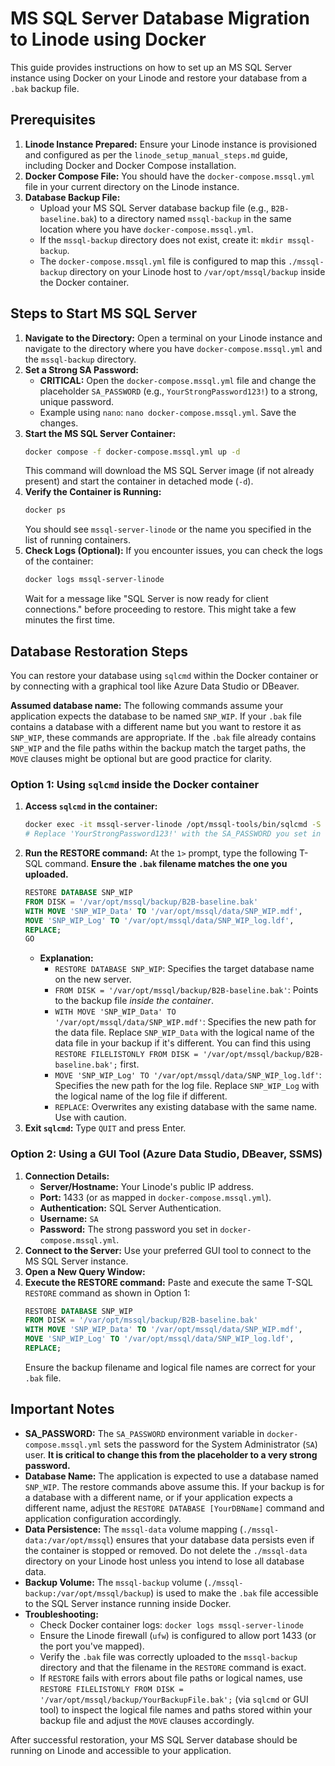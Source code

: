 # MS SQL Server Database Migration to Linode using Docker

This guide provides instructions on how to set up an MS SQL Server instance using Docker on your Linode and restore your database from a `.bak` backup file.

## Prerequisites

1.  **Linode Instance Prepared:** Ensure your Linode instance is provisioned and configured as per the `linode_setup_manual_steps.md` guide, including Docker and Docker Compose installation.
2.  **Docker Compose File:** You should have the `docker-compose.mssql.yml` file in your current directory on the Linode instance.
3.  **Database Backup File:**
    *   Upload your MS SQL Server database backup file (e.g., `B2B-baseline.bak`) to a directory named `mssql-backup` in the same location where you have `docker-compose.mssql.yml`.
    *   If the `mssql-backup` directory does not exist, create it: `mkdir mssql-backup`.
    *   The `docker-compose.mssql.yml` file is configured to map this `./mssql-backup` directory on your Linode host to `/var/opt/mssql/backup` inside the Docker container.

## Steps to Start MS SQL Server

1.  **Navigate to the Directory:** Open a terminal on your Linode instance and navigate to the directory where you have `docker-compose.mssql.yml` and the `mssql-backup` directory.
2.  **Set a Strong SA Password:**
    *   **CRITICAL:** Open the `docker-compose.mssql.yml` file and change the placeholder `SA_PASSWORD` (e.g., `YourStrongPassword123!`) to a strong, unique password.
    *   Example using `nano`: `nano docker-compose.mssql.yml`. Save the changes.
3.  **Start the MS SQL Server Container:**
    ```bash
    docker compose -f docker-compose.mssql.yml up -d
    ```
    This command will download the MS SQL Server image (if not already present) and start the container in detached mode (`-d`).
4.  **Verify the Container is Running:**
    ```bash
    docker ps
    ```
    You should see `mssql-server-linode` or the name you specified in the list of running containers.
5.  **Check Logs (Optional):**
    If you encounter issues, you can check the logs of the container:
    ```bash
    docker logs mssql-server-linode
    ```
    Wait for a message like "SQL Server is now ready for client connections." before proceeding to restore. This might take a few minutes the first time.

## Database Restoration Steps

You can restore your database using `sqlcmd` within the Docker container or by connecting with a graphical tool like Azure Data Studio or DBeaver.

**Assumed database name:** The following commands assume your application expects the database to be named `SNP_WIP`. If your `.bak` file contains a database with a different name but you want to restore it as `SNP_WIP`, these commands are appropriate. If the `.bak` file already contains `SNP_WIP` and the file paths within the backup match the target paths, the `MOVE` clauses might be optional but are good practice for clarity.

### Option 1: Using `sqlcmd` inside the Docker container

1.  **Access `sqlcmd` in the container:**
    ```bash
    docker exec -it mssql-server-linode /opt/mssql-tools/bin/sqlcmd -S localhost -U SA -P 'YourStrongPassword123!'
    # Replace 'YourStrongPassword123!' with the SA_PASSWORD you set in docker-compose.mssql.yml
    ```
2.  **Run the RESTORE command:**
    At the `1>` prompt, type the following T-SQL command. **Ensure the `.bak` filename matches the one you uploaded.**
    ```sql
    RESTORE DATABASE SNP_WIP
    FROM DISK = '/var/opt/mssql/backup/B2B-baseline.bak'
    WITH MOVE 'SNP_WIP_Data' TO '/var/opt/mssql/data/SNP_WIP.mdf',
    MOVE 'SNP_WIP_Log' TO '/var/opt/mssql/data/SNP_WIP_log.ldf',
    REPLACE;
    GO
    ```
    *   **Explanation:**
        *   `RESTORE DATABASE SNP_WIP`: Specifies the target database name on the new server.
        *   `FROM DISK = '/var/opt/mssql/backup/B2B-baseline.bak'`: Points to the backup file *inside the container*.
        *   `WITH MOVE 'SNP_WIP_Data' TO '/var/opt/mssql/data/SNP_WIP.mdf'`: Specifies the new path for the data file. Replace `SNP_WIP_Data` with the logical name of the data file in your backup if it's different. You can find this using `RESTORE FILELISTONLY FROM DISK = '/var/opt/mssql/backup/B2B-baseline.bak';` first.
        *   `MOVE 'SNP_WIP_Log' TO '/var/opt/mssql/data/SNP_WIP_log.ldf'`: Specifies the new path for the log file. Replace `SNP_WIP_Log` with the logical name of the log file if different.
        *   `REPLACE`: Overwrites any existing database with the same name. Use with caution.
3.  **Exit `sqlcmd`:**
    Type `QUIT` and press Enter.

### Option 2: Using a GUI Tool (Azure Data Studio, DBeaver, SSMS)

1.  **Connection Details:**
    *   **Server/Hostname:** Your Linode's public IP address.
    *   **Port:** 1433 (or as mapped in `docker-compose.mssql.yml`).
    *   **Authentication:** SQL Server Authentication.
    *   **Username:** `SA`
    *   **Password:** The strong password you set in `docker-compose.mssql.yml`.
2.  **Connect to the Server:** Use your preferred GUI tool to connect to the MS SQL Server instance.
3.  **Open a New Query Window:**
4.  **Execute the RESTORE command:**
    Paste and execute the same T-SQL `RESTORE` command as shown in Option 1:
    ```sql
    RESTORE DATABASE SNP_WIP
    FROM DISK = '/var/opt/mssql/backup/B2B-baseline.bak'
    WITH MOVE 'SNP_WIP_Data' TO '/var/opt/mssql/data/SNP_WIP.mdf',
    MOVE 'SNP_WIP_Log' TO '/var/opt/mssql/data/SNP_WIP_log.ldf',
    REPLACE;
    ```
    Ensure the backup filename and logical file names are correct for your `.bak` file.

## Important Notes

*   **SA_PASSWORD:** The `SA_PASSWORD` environment variable in `docker-compose.mssql.yml` sets the password for the System Administrator (`SA`) user. **It is critical to change this from the placeholder to a very strong password.**
*   **Database Name:** The application is expected to use a database named `SNP_WIP`. The restore commands above assume this. If your backup is for a database with a different name, or if your application expects a different name, adjust the `RESTORE DATABASE [YourDBName]` command and application configuration accordingly.
*   **Data Persistence:** The `mssql-data` volume mapping (`./mssql-data:/var/opt/mssql`) ensures that your database data persists even if the container is stopped or removed. Do not delete the `./mssql-data` directory on your Linode host unless you intend to lose all database data.
*   **Backup Volume:** The `mssql-backup` volume (`./mssql-backup:/var/opt/mssql/backup`) is used to make the `.bak` file accessible to the SQL Server instance running inside Docker.
*   **Troubleshooting:**
    *   Check Docker container logs: `docker logs mssql-server-linode`
    *   Ensure the Linode firewall (`ufw`) is configured to allow port 1433 (or the port you've mapped).
    *   Verify the `.bak` file was correctly uploaded to the `mssql-backup` directory and that the filename in the `RESTORE` command is exact.
    *   If `RESTORE` fails with errors about file paths or logical names, use `RESTORE FILELISTONLY FROM DISK = '/var/opt/mssql/backup/YourBackupFile.bak';` (via `sqlcmd` or GUI tool) to inspect the logical file names and paths stored within your backup file and adjust the `MOVE` clauses accordingly.

After successful restoration, your MS SQL Server database should be running on Linode and accessible to your application.
